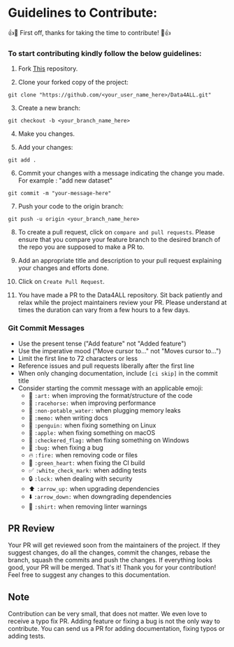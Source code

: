 # Guidelines to Contribute:

:+1::tada: First off, thanks for taking the time to contribute! :tada::+1:

### To start contributing kindly follow the below guidelines:
  
  1. Fork [This](https://github.com/samz5320/Data4ALL) repository.
   
  2. Clone your forked copy of the project:
  ```
git clone "https://github.com/<your_user_name_here>/Data4ALL.git"
```

  3. Create a new branch:
  ```
git checkout -b <your_branch_name_here>
```

  4. Make you changes.
  
  5. Add your changes:
```
git add .
```

  6. Commit your changes with a message indicating the change you made. For example : "add new dataset"
```
git commit -m "your-message-here"
```

  7. Push your code to the origin branch:
```
git push -u origin <your_branch_name_here>
```

  8. To create a pull request, click on `compare and pull requests`. Please ensure that you compare your feature branch to the desired branch of the repo you are supposed to make a PR to.

  10. Add an appropriate title and description to your pull request explaining your changes and efforts done.

  11. Click on `Create Pull Request`.

  12. You have made a PR to the Data4ALL repository. Sit back patiently and relax while the project maintainers review your PR. Please understand at times the duration can vary from a few hours to a few days.
  
### Git Commit Messages

* Use the present tense ("Add feature" not "Added feature")
* Use the imperative mood ("Move cursor to..." not "Moves cursor to...")
* Limit the first line to 72 characters or less
* Reference issues and pull requests liberally after the first line
* When only changing documentation, include `[ci skip]` in the commit title
* Consider starting the commit message with an applicable emoji:
    * :art: `:art:` when improving the format/structure of the code
    * :racehorse: `:racehorse:` when improving performance
    * :non-potable_water: `:non-potable_water:` when plugging memory leaks
    * :memo: `:memo:` when writing docs
    * :penguin: `:penguin:` when fixing something on Linux
    * :apple: `:apple:` when fixing something on macOS
    * :checkered_flag: `:checkered_flag:` when fixing something on Windows
    * :bug: `:bug:` when fixing a bug
    * :fire: `:fire:` when removing code or files
    * :green_heart: `:green_heart:` when fixing the CI build
    * :white_check_mark: `:white_check_mark:` when adding tests
    * :lock: `:lock:` when dealing with security
    * :arrow_up: `:arrow_up:` when upgrading dependencies
    * :arrow_down: `:arrow_down:` when downgrading dependencies
    * :shirt: `:shirt:` when removing linter warnings  

  
## PR Review
Your PR will get reviewed soon from the maintainers of the project. If they suggest changes, do all the changes, commit the changes, rebase the branch, squash the commits and push the changes. If everything looks good, your PR will be merged. That's it! Thank you for your contribution! Feel free to suggest any changes to this documentation.

## Note
Contribution can be very small, that does not matter. We even love to receive a typo fix PR. Adding feature or fixing a bug is not the only way to contribute. You can send us a PR for adding documentation, fixing typos or adding tests.
